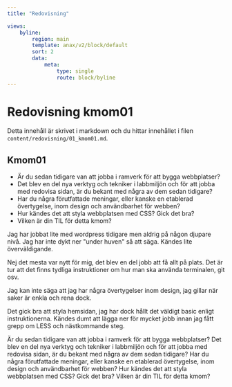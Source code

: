 ```yaml
---
title: "Redovisning"

views:
    byline:
        region: main
        template: anax/v2/block/default
        sort: 2
        data:
            meta: 
                type: single
                route: block/byline
---
```

Redovisning kmom01
=========================

Detta innehåll är skrivet i markdown och du hittar innehållet i filen `content/redovisning/01_kmom01.md`.

Kmom01
-------
 
<ul>
    <li>Är du sedan tidigare van att jobba i ramverk för att bygga webbplatser?</li>
    <li>Det blev en del nya verktyg och tekniker i labbmiljön och för att jobba med redovisa sidan, är du bekant med några av dem sedan tidigare?</li>
    <li>Har du några förutfattade meningar, eller kanske en etablerad övertygelse, inom design och användbarhet för webben?</li>
    <li>Hur kändes det att styla webbplatsen med CSS? Gick det bra?</li>
    <li>Vilken är din TIL för detta kmom?</li>
</ul>


Jag har jobbat lite med wordpress tidigare men aldrig på någon djupare nivå. Jag har inte dykt ner "under huven" så att säga. Kändes lite överväldigande.

Nej det mesta var nytt för mig, det blev en del jobb att få allt på plats. Det är tur att det finns tydliga instruktioner om hur man ska använda terminalen, git osv.

Jag kan inte säga att jag har några övertygelser inom design, jag gillar när saker är enkla och rena dock.

Det gick bra att styla hemsidan, jag har dock hållt det väldigt basic enligt instruktionerna. Kändes dumt att lägga ner för mycket jobb innan jag fått grepp om LESS och nästkommande steg.


Är du sedan tidigare van att jobba i ramverk för att bygga webbplatser?
Det blev en del nya verktyg och tekniker i labbmiljön och för att jobba med redovisa sidan, är du bekant med några av dem sedan tidigare?
Har du några förutfattade meningar, eller kanske en etablerad övertygelse, inom design och användbarhet för webben?
Hur kändes det att styla webbplatsen med CSS? Gick det bra?
Vilken är din TIL för detta kmom?